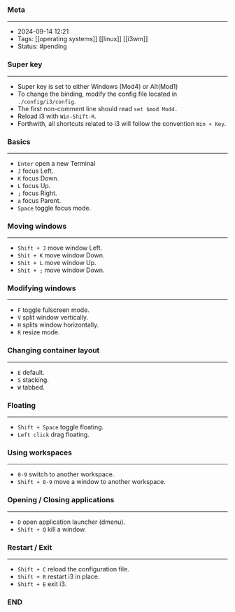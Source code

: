 ### Meta
- - -
- 2024-09-14 12:21
- Tags: [[operating systems]] [[linux]] [[i3wm]]
- Status: #pending

### Super key
- - -
- Super key is set to either Windows (Mod4) or Alt(Mod1) 
- To change the binding, modify the config file located in `./config/i3/config`.
- The first non-comment line should read `set $mod Mod4.`
- Reload i3 with `Win-Shift-R`.
- Forthwith, all shortcuts related to i3 will follow the convention `Win + Key`.

### Basics
- - -
- `Enter` open a new Terminal
- `J` focus Left.
- `K` focus Down.
- `L` focus Up.
- `;` focus Right.
- `a` focus Parent.
- `Space` toggle focus mode.

### Moving windows
- - -
- `Shift + J` move window Left.
- `Shit + K` move window Down.
- `Shit + L` move window Up.
- `Shit + ;` move window Down.

### Modifying windows
- - -
- `F` toggle fulscreen mode.
- `V` split window vertically.
- `H` splits window horizontally.
- `R` resize mode.

### Changing container layout
- - -
- `E` default.
- `S` stacking.
- `W` tabbed.

### Floating
- - -
- `Shift + Space` toggle floating.
- `Left click` drag floating.

### Using workspaces
- - -
- `0-9` switch to another workspace.
- `Shift + 0-9` move a window to another workspace.

### Opening / Closing applications
- - -
- `D` open application launcher (dmenu).
- `Shift + Q` kill a window.

### Restart / Exit
- - -
- `Shift + C` reload the configuration file.
- `Shift + R` restart i3 in place.
- `Shift + E` exit i3.

### END
